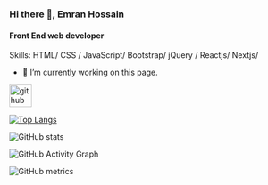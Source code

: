 ### Hi there 👋, Emran Hossain
#### Front End web developer

Skills: HTML/ CSS / JavaScript/ Bootstrap/ jQuery / Reactjs/ Nextjs/ 

- 🔭 I’m currently working on this page. 


[<img src='https://cdn.jsdelivr.net/npm/simple-icons@3.0.1/icons/github.svg' alt='github' height='40'>](https://github.com/emran197)  

[![Top Langs](https://github-readme-stats.vercel.app/api/top-langs/?username=emran197)](https://github.com/anuraghazra/github-readme-stats)

![GitHub stats](https://github-readme-stats.vercel.app/api?username=emran197&show_icons=true&count_private=true)  

![GitHub Activity Graph](https://activity-graph.herokuapp.com/graph?username=emran197)  

![GitHub metrics](https://metrics.lecoq.io/emran197)  

